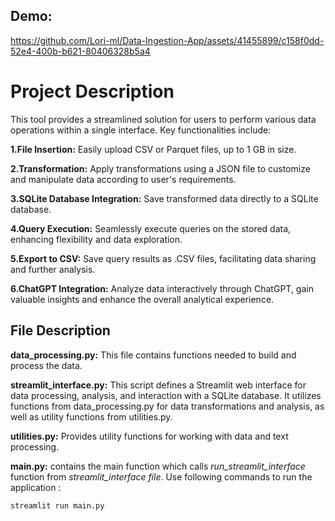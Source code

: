 ## Demo:

https://github.com/Lori-ml/Data-Ingestion-App/assets/41455899/c158f0dd-52e4-400b-b621-80406328b5a4


# Project Description

This tool provides a streamlined solution for users to perform various data operations within a single interface. Key functionalities include:

**1.File Insertion:** Easily upload CSV or Parquet files, up to 1 GB in size.

**2.Transformation:** Apply transformations using a JSON file to customize and manipulate data according to user's requirements.

**3.SQLite Database Integration:** Save transformed data directly to a SQLite database.

**4.Query Execution:** Seamlessly execute queries on the stored data, enhancing flexibility and data exploration.

**5.Export to CSV:** Save query results as .CSV files, facilitating data sharing and further analysis.

**6.ChatGPT Integration:** Analyze data interactively through ChatGPT, gain valuable insights and enhance the overall analytical experience.

## File Description


**data_processing.py:** This file contains functions needed to build and process the data.

**streamlit_interface.py:** This script defines a Streamlit web interface for data processing, analysis, and interaction with a SQLite database. 
It utilizes functions from data_processing.py for data transformations and analysis, as well as utility functions from utilities.py.

**utilities.py:** Provides utility functions for working with data and text processing.

**main.py:** contains the main function which calls  *run_streamlit_interface* function from  *streamlit_interface file*. Use following commands to run the application :


```bash
streamlit run main.py
```

